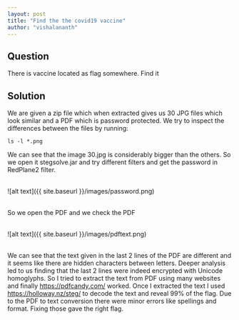 ```yaml
---
layout: post
title: "Find the the covid19 vaccine"
author: "vishalananth"
---
```


## Question

There is vaccine located as flag somewhere. Find it

## Solution

We are given a zip file which when extracted gives us 30 JPG files which look similar and a PDF which is password protected.
We try to inspect the differences between the files by running:

```
ls -l *.png
```

We can see that the image 30.jpg is considerably bigger than the others. So we open it stegsolve.jar and try different filters and get the password in RedPlane2 filter.

</br>![alt text]({{ site.baseurl }}/images/password.png)</br></br>

So we open the PDF and we check the PDF

</br>![alt text]({{ site.baseurl }}/images/pdftext.png)</br></br>

We can see that the text given in the last 2 lines of the PDF are different and it seems like there are hidden characters between letters.
Deeper analysis led to us finding that the last 2 lines were indeed encrypted with Unicode homoglyphs. So I tried to extract the text from PDF using many websites and finally https://pdfcandy.com/ worked.
Once I extracted the text I used https://holloway.nz/steg/ to decode the text and reveal 99% of the flag. Due to the PDF to text conversion there were minor errors like spellings and format. Fixing those gave the right flag.